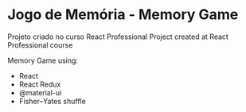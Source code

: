 # Jogo de Memória - Memory Game

Projeto criado no curso React Professional
Project created at React Professional course

Memory Game using:
- React
- React Redux
- @material-ui
- Fisher–Yates shuffle